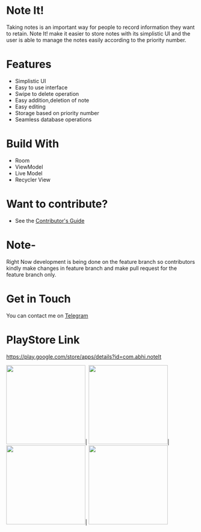 # Note It!
Taking notes is an important way for people to record information they want to retain. 
Note It! make it easier to store notes with its simplistic UI and the user is able to manage the notes easily according to the priority number.

# Features
* Simplistic UI
* Easy to use interface
* Swipe to delete operation
* Easy addition,deletion of note
* Easy editing
* Storage based on priority number
* Seamless database operations

# Build With
* Room
* ViewModel
* Live Model  
* Recycler View

# Want to contribute?
* See the [Contributor's Guide](https://github.com/abhinav78910/Note_It/blob/master/Contributing.md)

# Note-
Right Now development is being done on the feature branch so contributors kindly make changes in feature branch and make pull request for the feature branch only.

# Get in Touch
You can contact me on [Telegram](https://t.me/joinchat/KjgkxBpGfK-zgPsgBG4Mlg)

# PlayStore Link
https://play.google.com/store/apps/details?id=com.abhi.noteIt

<img src="https://user-images.githubusercontent.com/51455561/80761992-425d9180-8b59-11ea-912b-41816e3149bf.jpg" width="210">|
<img src="https://user-images.githubusercontent.com/51455561/80761988-41c4fb00-8b59-11ea-8b6c-c95eb44e48e6.jpg" width="210">|
<img src="https://user-images.githubusercontent.com/51455561/80761978-3f62a100-8b59-11ea-94dd-42f7ef8c6f4d.jpg" width="210">|
<img src="https://user-images.githubusercontent.com/51455561/80761983-4093ce00-8b59-11ea-864d-3105ddf804d5.jpg" width="210">


